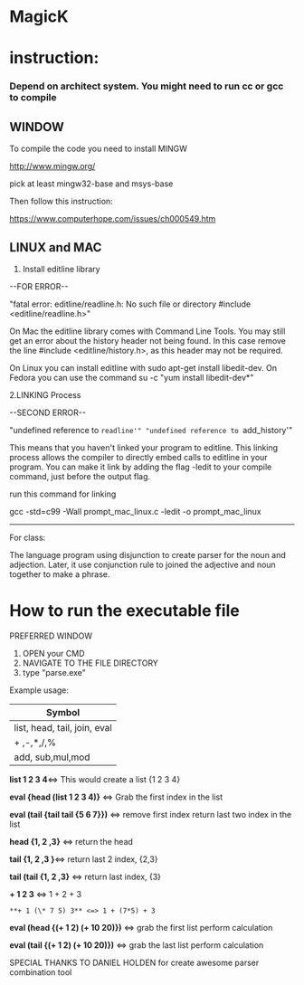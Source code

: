 # MagicK


# instruction:


### Depend on architect system. You might need to run cc or gcc to compile



## WINDOW

To compile the code you need to install MINGW

http://www.mingw.org/

 pick at least mingw32-base and msys-base
 
 Then follow this instruction:
 
 https://www.computerhope.com/issues/ch000549.htm




## LINUX and MAC


1. Install editline library


--FOR ERROR--


"fatal error: editline/readline.h: No such file or directory #include <editline/readline.h>"


On Mac the editline library comes with Command Line Tools. You may still get an error about the history header not being found. In this case remove the line #include <editline/history.h>, as this header may not be required.

On Linux you can install editline with sudo apt-get install libedit-dev. On Fedora you can use the command su -c "yum install libedit-dev*"

2.LINKING Process

--SECOND ERROR--

"undefined reference to `readline'"
"undefined reference to `add_history'"

This means that you haven't linked your program to editline. This linking process allows the compiler to directly embed calls to editline in your program. 
You can make it link by adding the flag -ledit to your compile command, just before the output flag.

run this command for linking

gcc -std=c99 -Wall prompt_mac_linux.c -ledit -o prompt_mac_linux


-----------

For class:

The language program using disjunction to create parser for the noun and adjection. Later, it use conjunction rule to joined the adjective and noun together to make a phrase.



# How to run the executable file

PREFERRED WINDOW 

1. OPEN your CMD 
2. NAVIGATE TO THE FILE DIRECTORY
3. type "parse.exe"

Example usage:

|Symbol|
|---------|
|list, head, tail, join, eval|		         
|+ ,-,*,/,% | 											 
|add, sub,mul,mod|  
         
		 
**list 1 2 3 4**<=> This would create a list {1 2 3 4}

**eval {head (list 1 2 3 4)}** <=> Grab the first index in the list

**eval (tail {tail tail {5 6 7}})** <=> remove first index return last two index in the list

**head {1, 2 ,3}** <=> return the head

**tail {1, 2 ,3 }**<=> return last 2 index, {2,3}

**tail (tail {1, 2 ,3}** <=> return last index, {3}

**+ 1 2 3** <=> 1 + 2 + 3

`**+ 1 (\* 7 5) 3** <=> 1 + (7*5) + 3`

**eval (head {(+ 1 2) (+ 10 20)})** <=> grab the first list perform calculation

**eval (tail {(+ 1 2) (+ 10 20)})** <=> grab the last list perform calculation


SPECIAL THANKS TO DANIEL HOLDEN for create awesome parser combination tool




